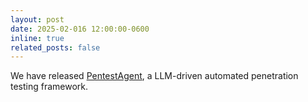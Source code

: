 ```yaml
---
layout: post
date: 2025-02-016 12:00:00-0600
inline: true
related_posts: false
---
```


We have released [PentestAgent](https://github.com/nbshenxm/pentest-agent), a LLM-driven automated penetration testing framework.
